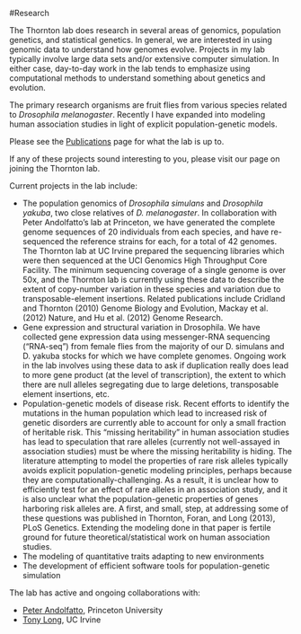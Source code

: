 #Research

The Thornton lab does research in several areas of genomics, population genetics, and statistical genetics. In general, we are interested in using genomic data to understand how genomes evolve. Projects in my lab typically involve large data sets and/or extensive computer simulation. In either case, day-to-day work in the lab tends to emphasize using computational methods to understand something about genetics and evolution.

The primary research organisms are fruit flies from various species related to _Drosophila melanogaster_. Recently I have expanded into modeling human association studies in light of explicit population-genetic models.

Please see the [Publications](pubs.html) page for what the lab is up to.

If any of these projects sound interesting to you, please visit our page on joining the Thornton lab.

Current projects in the lab include:

* The population genomics of _Drosophila simulans_ and _Drosophila yakuba_, two close relatives of _D. melanogaster_. In collaboration with Peter Andolfatto’s lab at Princeton, we have generated the complete genome sequences of 20 individuals from each species, and have re-sequenced the reference strains for each, for a total of 42 genomes. The Thornton lab at UC Irvine prepared the sequencing libraries which were then sequenced at the UCI Genomics High Throughput Core Facility. The minimum sequencing coverage of a single genome is over 50x, and the Thornton lab is currently using these data to describe the extent of copy-number variation in these species and variation due to transposable-element insertions. Related publications include Cridland and Thornton (2010) Genome Biology and Evolution, Mackay et al. (2012) Nature, and Hu et al. (2012) Genome Research.
* Gene expression and structural variation in Drosophila. We have collected gene expression data using messenger-RNA sequencing (“RNA-seq”) from female flies from the majority of our D. simulans and D. yakuba stocks for which we have complete genomes. Ongoing work in the lab involves using these data to ask if duplication really does lead to more gene product (at the level of transcription), the extent to which there are null alleles segregating due to large deletions, transposable element insertions, etc.
* Population-genetic models of disease risk. Recent efforts to identify the mutations in the human population which lead to increased risk of genetic disorders are currently able to account for only a small fraction of heritable risk. This “missing heritability” in human association studies has lead to speculation that rare alleles (currently not well-assayed in association studies) must be where the missing heritability is hiding. The literature attempting to model the properties of rare risk alleles typically avoids explicit population-genetic modeling principles, perhaps because they are computationally-challenging. As a result, it is unclear how to efficiently test for an effect of rare alleles in an association study, and it is also unclear what the population-genetic properties of genes harboring risk alleles are. A first, and small, step, at addressing some of these questions was published in Thornton, Foran, and Long (2013), PLoS Genetics. Extending the modeling done in that paper is fertile ground for future theoretical/statistical work on human association studies.
* The modeling of quantitative traits adapting to new environments
* The development of efficient software tools for population-genetic simulation

The lab has active and ongoing collaborations with:
* [Peter Andolfatto](http://genomics.princeton.edu/AndolfattoLab/Andolfatto_Lab.html), Princeton University 
* [Tony Long](xhttp://wfitch.bio.uci.edu/~tdlong/), UC Irvine